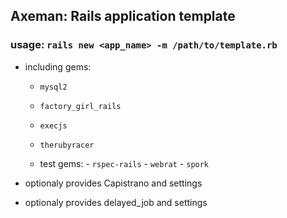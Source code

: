 ## Axeman: Rails application template

### usage: `rails new <app_name> -m /path/to/template.rb`

- including gems:  
  - ``mysql2``
  - ``factory_girl_rails``
  - ``execjs``
  - ``therubyracer``

  - test gems:
        - ``rspec-rails``
        - ``webrat``
        - ``spork``

- optionaly provides Capistrano and settings
- optionaly provides delayed\_job and settings
